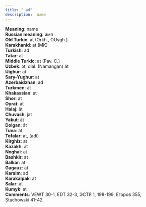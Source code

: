 ```yaml
---
title: " ad"
description:  name
---
```


<strong>Meaning</strong>:  name<br>
<strong>Russian meaning</strong>:  имя<br>
<strong>Old Turkic</strong>:  at (Orkh., OUygh.)<br>
<strong>Karakhanid</strong>:  at (MK)<br>
<strong>Turkish</strong>:  ad<br>
<strong>Tatar</strong>:  at<br>
<strong>Middle Turkic</strong>:  at (Pav. C.)<br>
<strong>Uzbek</strong>:  ɔt, dial. (Namangan) ät<br>
<strong>Uighur</strong>:  at<br>
<strong>Sary-Yughur</strong>:  at<br>
<strong>Azerbaidzhan</strong>:  ad<br>
<strong>Turkmen</strong>:  āt<br>
<strong>Khakassian</strong>:  at<br>
<strong>Shor</strong>:  at<br>
<strong>Oyrat</strong>:  at<br>
<strong>Halaj</strong>:  āt<br>
<strong>Chuvash</strong>:  jat<br>
<strong>Yakut</strong>:  āt<br>
<strong>Dolgan</strong>:  āt<br>
<strong>Tuva</strong>:  at<br>
<strong>Tofalar</strong>:  at, (adɨ)<br>
<strong>Kirghiz</strong>:  at<br>
<strong>Kazakh</strong>:  at<br>
<strong>Noghai</strong>:  at<br>
<strong>Bashkir</strong>:  at<br>
<strong>Balkar</strong>:  at<br>
<strong>Gagauz</strong>:  āt<br>
<strong>Karaim</strong>:  ad<br>
<strong>Karakalpak</strong>:  at<br>
<strong>Salar</strong>:  āt<br>
<strong>Kumyk</strong>:  at<br>
<strong>Comments</strong>:  VEWT 30-1, EDT 32-3, ЭСТЯ 1, 198-199, Егоров 355, Stachowski 41-42.<br>


